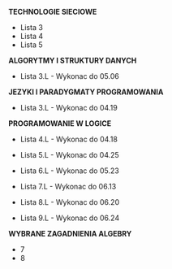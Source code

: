 **TECHNOLOGIE SIECIOWE**

- Lista 3
- Lista 4
- Lista 5

**ALGORYTMY I STRUKTURY DANYCH**

- Lista 3.L - Wykonac do 05.06

**JEZYKI I PARADYGMATY PROGRAMOWANIA**

- Lista 3.L - Wykonac do 04.19

**PROGRAMOWANIE W LOGICE**

- Lista 4.L - Wykonac do 04.18
- Lista 5.L - Wykonac do 04.25

- Lista 6.L - Wykonac do 05.23
- Lista 7.L - Wykonac do 06.13
- Lista 8.L - Wykonac do 06.20
- Lista 9.L - Wykonac do 06.24

**WYBRANE ZAGADNIENIA ALGEBRY**

- 7
- 8